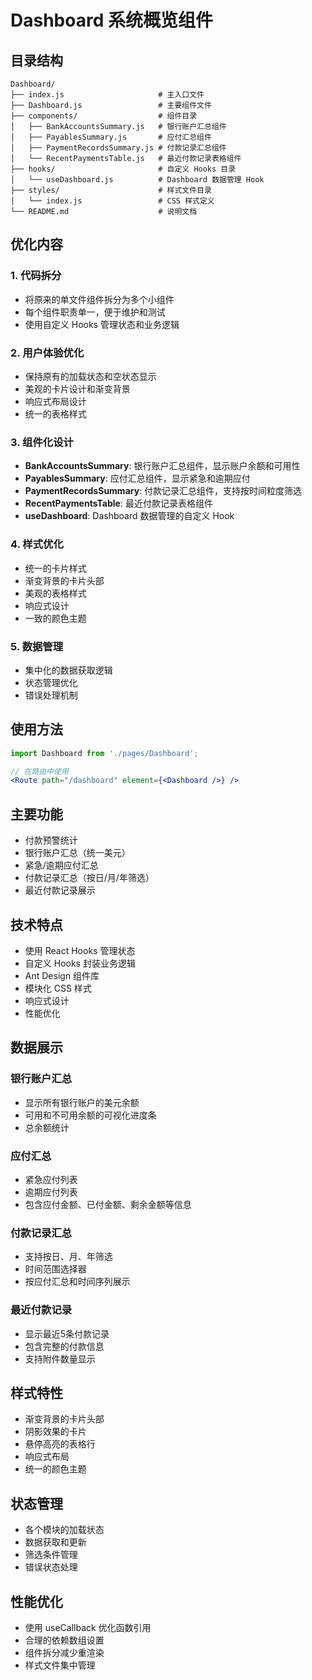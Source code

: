 # Dashboard 系统概览组件

## 目录结构

```
Dashboard/
├── index.js                     # 主入口文件
├── Dashboard.js                 # 主要组件文件
├── components/                  # 组件目录
│   ├── BankAccountsSummary.js   # 银行账户汇总组件
│   ├── PayablesSummary.js       # 应付汇总组件
│   ├── PaymentRecordsSummary.js # 付款记录汇总组件
│   └── RecentPaymentsTable.js   # 最近付款记录表格组件
├── hooks/                       # 自定义 Hooks 目录
│   └── useDashboard.js          # Dashboard 数据管理 Hook
├── styles/                      # 样式文件目录
│   └── index.js                 # CSS 样式定义
└── README.md                    # 说明文档
```

## 优化内容

### 1. 代码拆分
- 将原来的单文件组件拆分为多个小组件
- 每个组件职责单一，便于维护和测试
- 使用自定义 Hooks 管理状态和业务逻辑

### 2. 用户体验优化
- 保持原有的加载状态和空状态显示
- 美观的卡片设计和渐变背景
- 响应式布局设计
- 统一的表格样式

### 3. 组件化设计
- **BankAccountsSummary**: 银行账户汇总组件，显示账户余额和可用性
- **PayablesSummary**: 应付汇总组件，显示紧急和逾期应付
- **PaymentRecordsSummary**: 付款记录汇总组件，支持按时间粒度筛选
- **RecentPaymentsTable**: 最近付款记录表格组件
- **useDashboard**: Dashboard 数据管理的自定义 Hook

### 4. 样式优化
- 统一的卡片样式
- 渐变背景的卡片头部
- 美观的表格样式
- 响应式设计
- 一致的颜色主题

### 5. 数据管理
- 集中化的数据获取逻辑
- 状态管理优化
- 错误处理机制

## 使用方法

```jsx
import Dashboard from './pages/Dashboard';

// 在路由中使用
<Route path="/dashboard" element={<Dashboard />} />
```

## 主要功能

- 付款预警统计
- 银行账户汇总（统一美元）
- 紧急/逾期应付汇总
- 付款记录汇总（按日/月/年筛选）
- 最近付款记录展示

## 技术特点

- 使用 React Hooks 管理状态
- 自定义 Hooks 封装业务逻辑
- Ant Design 组件库
- 模块化 CSS 样式
- 响应式设计
- 性能优化

## 数据展示

### 银行账户汇总
- 显示所有银行账户的美元余额
- 可用和不可用余额的可视化进度条
- 总余额统计

### 应付汇总
- 紧急应付列表
- 逾期应付列表
- 包含应付金额、已付金额、剩余金额等信息

### 付款记录汇总
- 支持按日、月、年筛选
- 时间范围选择器
- 按应付汇总和时间序列展示

### 最近付款记录
- 显示最近5条付款记录
- 包含完整的付款信息
- 支持附件数量显示

## 样式特性

- 渐变背景的卡片头部
- 阴影效果的卡片
- 悬停高亮的表格行
- 响应式布局
- 统一的颜色主题

## 状态管理

- 各个模块的加载状态
- 数据获取和更新
- 筛选条件管理
- 错误状态处理

## 性能优化

- 使用 useCallback 优化函数引用
- 合理的依赖数组设置
- 组件拆分减少重渲染
- 样式文件集中管理
